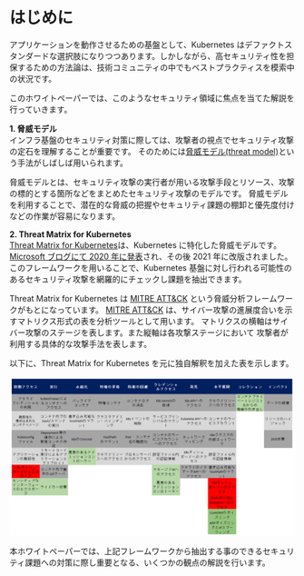 # はじめに

アプリケーションを動作させるための基盤として、Kubernetes はデファクトスタンダードな選択肢になりつつあります。しかしながら、高セキュリティ性を担保するための方法論は、技術コミュニティの中でもベストプラクティスを模索中の状況です。

このホワイトペーパーでは、このようなセキュリティ領域に焦点を当てた解説を行っていきます。

**1. 脅威モデル**  
インフラ基盤のセキュリティ対策に際しては、攻撃者の視点でセキュリティ攻撃の定石を理解することが重要です。
そのためには[脅威モデル(threat model)](https://en.wikipedia.org/wiki/Threat_model)という手法がしばしば用いられます。

脅威モデルとは、セキュリティ攻撃の実行者が用いる攻撃手段とリソース、攻撃の標的とする箇所などをまとめたセキュリティ攻撃のモデルです。
脅威モデルを利用することで、潜在的な脅威の把握やセキュリティ課題の棚卸と優先度付けなどの作業が容易になります。

**2. Threat Matrix for Kubernetes**  
[Threat Matrix for Kubernetes](https://www.microsoft.com/security/blog/2021/03/23/secure-containerized-environments-with-updated-threat-matrix-for-kubernetes/)は、Kubernetes に特化した脅威モデルです。
[Microsoft ブログにて 2020 年に発表](https://www.microsoft.com/security/blog/2020/04/02/attack-matrix-kubernetes/)され、その後 2021 年に改版されました。
このフレームワークを用いることで、Kubernetes 基盤に対し行われる可能性のあるセキュリティ攻撃を網羅的にチェックし課題を抽出できます。

Threat Matrix for Kubernetes は [MITRE ATT&CK](https://attack.mitre.org/) という脅威分析フレームワークがもとになっています。
[MITRE ATT&CK](https://attack.mitre.org/) は、サイバー攻撃の進展度合いを示すマトリクス形式の表を分析ツールとして用います。
マトリクスの横軸はサイバー攻撃のステージを表します。また縦軸は各攻撃ステージにおいて
攻撃者が利用する具体的な攻撃手法を表します。

以下に、Threat Matrix for Kubernetes を元に独自解釈を加えた表を示します。

<img src="assets/chapter00-34b509c3.png" width="1200px">

本ホワイトペーパーでは、上記フレームワークから抽出する事のできるセキュリティ課題への対策に際し重要となる、いくつかの観点の解説を行います。

